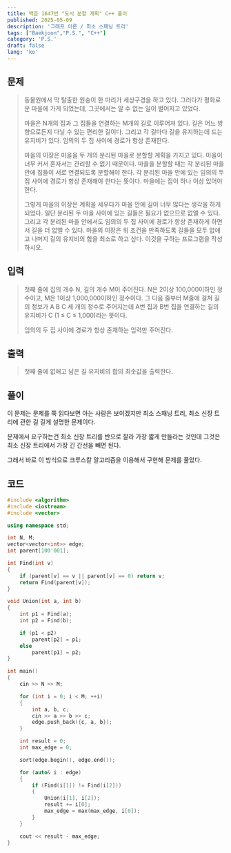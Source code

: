 ```yaml
---
title: 백준 1647번 "도시 분할 계획" C++ 풀이
published: 2025-05-09
description: '그래프 이론 / 최소 스패닝 트리'
tags: ["Baekjoon","P.S.", "C++"]
category: 'P.S.'
draft: false 
lang: 'ko'
---
```


## 문제

>동물원에서 막 탈출한 원숭이 한 마리가 세상구경을 하고 있다. 그러다가 평화로운 마을에 가게 되었는데, 그곳에서는 알 수 없는 일이 벌어지고 있었다.
>
>마을은 N개의 집과 그 집들을 연결하는 M개의 길로 이루어져 있다. 길은 어느 방향으로든지 다닐 수 있는 편리한 길이다. 그리고 각 길마다 길을
> 유지하는데 드는 유지비가 있다. 임의의 두 집 사이에 경로가 항상 존재한다.
>
>마을의 이장은 마을을 두 개의 분리된 마을로 분할할 계획을 가지고 있다. 마을이 너무 커서 혼자서는 관리할 수 없기 때문이다. 마을을 분할할 때는
> 각 분리된 마을 안에 집들이 서로 연결되도록 분할해야 한다. 각 분리된 마을 안에 있는 임의의 두 집 사이에 경로가 항상 존재해야 한다는 뜻이다.
> 마을에는 집이 하나 이상 있어야 한다.
>
>그렇게 마을의 이장은 계획을 세우다가 마을 안에 길이 너무 많다는 생각을 하게 되었다. 일단 분리된 두 마을 사이에 있는 길들은 필요가 없으므로
> 없앨 수 있다. 그리고 각 분리된 마을 안에서도 임의의 두 집 사이에 경로가 항상 존재하게 하면서 길을 더 없앨 수 있다. 마을의 이장은 위
> 조건을 만족하도록 길들을 모두 없애고 나머지 길의 유지비의 합을 최소로 하고 싶다. 이것을 구하는 프로그램을 작성하시오.
>

## 입력

>첫째 줄에 집의 개수 N, 길의 개수 M이 주어진다. N은 2이상 100,000이하인 정수이고, M은 1이상 1,000,000이하인 정수이다.
> 그 다음 줄부터 M줄에 걸쳐 길의 정보가 A B C 세 개의 정수로 주어지는데 A번 집과 B번 집을 연결하는 길의 유지비가
> C (1 ≤ C ≤ 1,000)라는 뜻이다.
>
> 임의의 두 집 사이에 경로가 항상 존재하는 입력만 주어진다.

## 출력

> 첫째 줄에 없애고 남은 길 유지비의 합의 최솟값을 출력한다.

## 풀이

이 문제는 문제를 쭉 읽다보면 아는 사람은 보이겠지만 최소 스패닝 트리, 최소 신장 트리에 관한 걸 길게 설명한 문제이다.

문제에서 요구하는건 최소 신장 트리를 반으로 잘라 가장 짧게 만들라는 것인데 그것은 최소 신장 트리에서 가장 긴 간선을 빼면 된다.

그래서 바로 이 방식으로 크루스칼 알고리즘을 이용해서 구현해 문제를 풀었다.

## 코드

```cpp
#include <algorithm>
#include <iostream>
#include <vector>

using namespace std;

int N, M;
vector<vector<int>> edge;
int parent[100'001];

int Find(int v)
{
    if (parent[v] == v || parent[v] == 0) return v;
    return Find(parent[v]);
}

void Union(int a, int b)
{
    int p1 = Find(a);
    int p2 = Find(b);

    if (p1 < p2)
        parent[p2] = p1;
    else
        parent[p1] = p2;
}

int main()
{
    cin >> N >> M;

    for (int i = 0; i < M; ++i)
    {
        int a, b, c;
        cin >> a >> b >> c;
        edge.push_back({c, a, b});
    }

    int result = 0;
    int max_edge = 0;

    sort(edge.begin(), edge.end());

    for (auto& i : edge)
    {
        if (Find(i[1]) != Find(i[2]))
        {
            Union(i[1], i[2]);
            result += i[0];
            max_edge = max(max_edge, i[0]);
        }
    }

    cout << result - max_edge;
}
```
